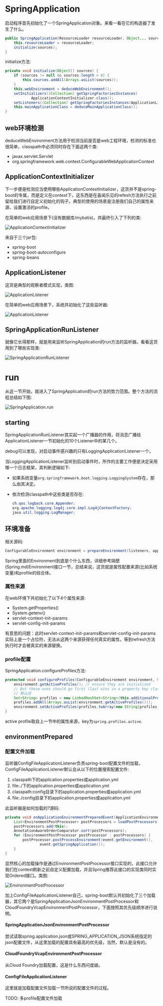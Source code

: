 # SpringApplication

启动程序首先初始化了一个SpringApplication对象。来看一看在它的构造器了发生了什么。

```Java
public SpringApplication(ResourceLoader resourceLoader, Object... sources) {
	this.resourceLoader = resourceLoader;
	initialize(sources);
}
```

initialize方法:

```Java
private void initialize(Object[] sources) {
	if (sources != null && sources.length > 0) {
		this.sources.addAll(Arrays.asList(sources));
	}
	this.webEnvironment = deduceWebEnvironment();
	setInitializers((Collection) getSpringFactoriesInstances(
			ApplicationContextInitializer.class));
	setListeners((Collection) getSpringFactoriesInstances(ApplicationListener.class));
	this.mainApplicationClass = deduceMainApplicationClass();
}
```

## web环境检测

deduceWebEnvironment方法用于检测当前是否是web工程环境，检测的标准也很简单，classpath中必须同时存在下面这两个类:

- javax.servlet.Servlet
- org.springframework.web.context.ConfigurableWebApplicationContext

## ApplicationContextInitializer

下一步便是检测应当使用哪些ApplicationContextInitializer，这货并不是spring-boot的专属，而是定义在context下，这东西是在喜闻乐见的refesh方法执行之前留给我们进行自定义初始化的钩子。典型的使用的场景是注册我们自己的属性来源、设置激活的profile。

在简单的web应用场景下(没有数据库/mybatis)，共最终引入了下列的类:

![ApplicationContextInitializer](images/ApplicationContextInitializer.png)

来自于三个jar包:

- spring-boot
- spring-boot-autoconfigure
- spring-beans

## ApplicationListener

这货是典型的观察者模式实现，类图:

![ApplicationListener](images/ApplicationListener.PNG)

在简单的web应用场景下，系统共初始化了这些监听器:

![ApplicationListener](images/ApplicationListener_used.png)

## SpringApplicationRunListener

就像它长得那样，就是用来监听SpringApplication的run方法的监听器。看看这货用到了哪些实现类:

![SpringApplicationRunListener](images/SpringApplicationRunListener.png)

# run

从这一节开始，就进入了SpringApplication的run方法的势力范围。整个方法的流程总结如下图:

![SpringApplication.run](images/spring_application_run.png)

## starting

SpringApplicationRunListener其实起一个广播器的作用，将消息广播给ApplicationListener一节初始化的10个Listener中的某几个。

debug可以发现，对启动事件感兴趣的只有LoggingApplicationListener一个。

 当LoggingApplicationListener监听到启动事件时，所作的主要工作便是决定采用哪一个日志框架，其判断逻辑如下:

- 如果系统变量`org.springframework.boot.logging.LoggingSystem`存在，那么由其决定。

- 依次检测classpath中这些类是否存在:

  ```Java
  ch.qos.logback.core.Appender;
  org.apache.logging.log4j.core.impl.Log4jContextFactory;
  java.util.logging.LogManager;
  ```

## 环境准备

相关源码:

```Java
ConfigurableEnvironment environment = prepareEnvironment(listeners, applicationArguments);
```

Spring里面的Environment到底是个什么东西，详细参考隔壁(Spring.md)Environment接口一节，总结来说，这货就是属性配置来源(比如系统变量)和profile的综合体。

### 属性来源

在web环境下共初始化了以下4个属性来源:

- System.getProperties()
- System.getenv()
- servlet-context-init-params
- servlet-config-init-params


有意思的问题：此时servlet-context-init-params和servlet-config-init-params实际上是一个占位符，无法从这两个来源获得任何真实的属性，等到refresh方法执行时才会被真实的来源替换。

### profile配置

SpringApplication.configureProfiles方法:

```Java
protected void configureProfiles(ConfigurableEnvironment environment, String[] args) {
	environment.getActiveProfiles(); // ensure they are initialized
	// But these ones should go first (last wins in a property key clash)
  	// 默认空
	Set<String> profiles = new LinkedHashSet<String>(this.additionalProfiles);
	profiles.addAll(Arrays.asList(environment.getActiveProfiles()));
	environment.setActiveProfiles(profiles.toArray(new String[profiles.size()]));
}
```

active profile取自上一节中的属性来源，key为`spring.profiles.active`.

## environmentPrepared

### 配置文件加载

监听器ConfigFileApplicationListener负责spring-boot配置文件的加载，ConfigFileApplicationListener默认会从以下的位置搜索配置文件:

1. classpath下的application.properties或application.yml
2. file:./下的application.properties或application.yml
3. classpath:config目录下的application.properties或application.yml
4. file:./config目录下的application.properties或application.yml

此监听器是如何加载的?源码:

```Java
private void onApplicationEnvironmentPreparedEvent(ApplicationEnvironmentPreparedEvent event) {
	List<EnvironmentPostProcessor> postProcessors = loadPostProcessors();
	postProcessors.add(this);
	AnnotationAwareOrderComparator.sort(postProcessors);
	for (EnvironmentPostProcessor postProcessor : postProcessors) {
		postProcessor.postProcessEnvironment(event.getEnvironment(),
				event.getSpringApplication());
	}
}
```

显然核心的加载操作是通过EnvironmentPostProcessor接口实现的，此接口允许我们在context刷新之前自定义配置加载，并且Spring推荐此接口的实现类同时实现Ordered接口。类图:

![EnvironmentPostProcessor](images/EnvironmentPostProcessor.png)

加上ConfigFileApplicationListener自己，spring-boot默认共初始化了三个加载器，其它两个是SpringApplicationJsonEnvironmentPostProcessor和CloudFoundryVcapEnvironmentPostProcessor，下面按照其优先级顺序进行说明。

#### SpringApplicationJsonEnvironmentPostProcessor

尝试读取spring.application.json或SPRING_APPLICATION_JSON系统指定的json配置文件，从这里加载的配置具有最高的优先级，当然，默认是没有的。

#### CloudFoundryVcapEnvironmentPostProcessor

从Cloud Foundry加载配置，这是什么东西问度娘。

#### ConfigFileApplicationListener

这里就是加载配置文件加载一节所说的配置文件的过程。



TODO: 多profile配置文件加载
